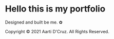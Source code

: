 # Hello this is my portfolio

Designed and built be me. &#10047;


Copyright &copy; 2021 Aarti D'Cruz. All Rights Reserved.
